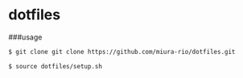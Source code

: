 dotfiles
========

###usage


```sh
$ git clone git clone https://github.com/miura-rio/dotfiles.git
```

```sh
$ source dotfiles/setup.sh
```



